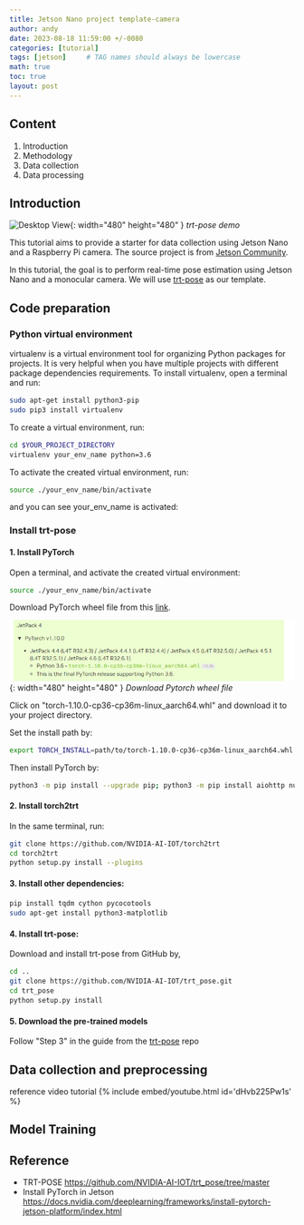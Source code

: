 ```yaml
---
title: Jetson Nano project template-camera
author: andy
date: 2023-08-18 11:59:00 +/-0080
categories: [tutorial]
tags: [jetson]     # TAG names should always be lowercase
math: true
toc: true
layout: post
---
```


## Content
1. Introduction
2. Methodology
3. Data collection
4. Data processing

## Introduction

![Desktop View](/assets/img/post/2023-08-18-trt-pose-demo.gif){: width="480" height="480" }
_trt-pose demo_

This tutorial aims to provide a starter for data collection using Jetson Nano and a Raspberry Pi camera. The source project is from [Jetson Community](https://developer.nvidia.com/embedded/community/jetson-projects?page=1). 

In this tutorial, the goal is to perform real-time pose estimation using Jetson Nano and a monocular camera. We will use [trt-pose](https://github.com/NVIDIA-AI-IOT/trt_pose/tree/master) as our template.

## Code preparation
### Python virtual environment
virtualenv is a virtual environment tool for organizing Python packages for projects. It is very helpful when you have multiple projects with different package dependencies requirements. To install virtualenv, open a terminal and run:

```bash
sudo apt-get install python3-pip
sudo pip3 install virtualenv
```

To create a virtual environment, run:
```bash
cd $YOUR_PROJECT_DIRECTORY
virtualenv your_env_name python=3.6
```

To activate the created virtual environment, run:
```bash
source ./your_env_name/bin/activate
```

and you can see your_env_name is activated:

### Install trt-pose 

#### 1. Install PyTorch
Open a terminal, and activate the created virtual environment:
```bash
source ./your_env_name/bin/activate
```

Download PyTorch wheel file from this [link](https://forums.developer.nvidia.com/t/pytorch-for-jetson/72048).

![Desktop View](/assets/img/post/2023-08-18-download-pytorch.png){: width="480" height="480" }
_Download Pytorch wheel file_

Click on "torch-1.10.0-cp36-cp36m-linux_aarch64.whl" and download it to your project directory.

Set the install path by:
```bash
export TORCH_INSTALL=path/to/torch-1.10.0-cp36-cp36m-linux_aarch64.whl
```

Then install PyTorch by:
```bash
python3 -m pip install --upgrade pip; python3 -m pip install aiohttp numpy=='1.19.4' scipy=='1.5.3' export "LD_LIBRARY_PATH=/usr/lib/llvm-8/lib:$LD_LIBRARY_PATH"; python3 -m pip install --upgrade protobuf; python3 -m pip install --no-cache $TORCH_INSTALL
```

#### 2. Install torch2trt
In the same terminal, run:
```bash
git clone https://github.com/NVIDIA-AI-IOT/torch2trt
cd torch2trt
python setup.py install --plugins
```

#### 3. Install other dependencies:
```bash
pip install tqdm cython pycocotools
sudo apt-get install python3-matplotlib
```

#### 4. Install trt-pose:
Download and install trt-pose from GitHub by,

```bash
cd ..
git clone https://github.com/NVIDIA-AI-IOT/trt_pose.git
cd trt_pose
python setup.py install
```

#### 5. Download the pre-trained models
Follow "Step 3" in the guide from the [trt-pose](https://github.com/NVIDIA-AI-IOT/trt_pose/tree/master) repo


## Data collection and preprocessing

reference video tutorial
{% include embed/youtube.html id='dHvb225Pw1s' %}


## Model Training



## Reference
- TRT-POSE <https://github.com/NVIDIA-AI-IOT/trt_pose/tree/master>
- Install PyTorch in Jetson <https://docs.nvidia.com/deeplearning/frameworks/install-pytorch-jetson-platform/index.html>
